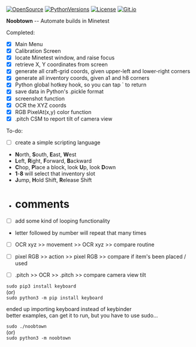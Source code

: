 [![OpenSource](https://img.shields.io/badge/Open-Source-orange.svg)](https://github.com/doyousketch2)  [![PythonVersions](https://img.shields.io/badge/Python-3.x-blue.svg)](https://www.python.org/)  [![License](https://img.shields.io/badge/license-AGPL-lightgrey.svg)](https://www.gnu.org/licenses/agpl-3.0.en.html)  [![Git.io](https://img.shields.io/badge/Git.io-fANWr-233139.svg)](https://git.io/fANWr) 

**Noobtown**  --  Automate builds in Minetest  

Completed:  
- [x] Main Menu  
- [x] Calibration Screen  
- [x] locate Minetest window, and raise focus  
- [x] retrieve X, Y coordinates from screen  
- [x] generate all craft-grid coords, given upper-left and lower-right corners  
- [x] generate all inventory coords, given a1 and h8 corners  
- [x] Python global hotkey hook, so you can tap \` to return  
- [x] save data in Python's .pickle format  
- [x] screenshot function  
- [x] OCR the XYZ coords  
- [x] RGB PixelAt(x,y) color function  
- [x] .pitch CSM to report tilt of camera view  

To-do:  
- [ ] create a simple scripting language  
+ **N**orth,  **S**outh,  **E**ast,  **W**est  
+ **L**eft,  **R**ight,  **F**orward,  **B**ackward  
+ **C**hop,  **P**lace a block,  look **U**p,  look **D**own  
+ **1**-**8** will select that inventory slot  
+ **J**ump,  **H**old Shift,  **R**elease Shift  
+ # comments  
- [ ] add some kind of looping functionality  
+ letter followed by number will repeat that many times  
- [ ] OCR xyz >> movement >> OCR xyz >> compare routine  
- [ ] pixel RGB >> action >> pixel RGB >> compare if item's been placed / used  
- [ ] .pitch >> OCR >> .pitch >> compare camera view tilt  


`sudo pip3 install keyboard`  
(or)  
`sudo python3 -m pip install keyboard`  

ended up importing keyboard instead of keybinder  
better examples, can get it to run, but you have to use sudo...  

`sudo ./noobtown`  
(or)  
`sudo python3 -m noobtown`  
